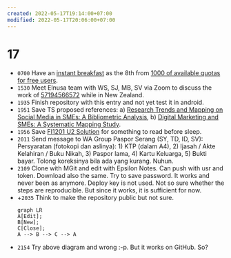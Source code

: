 ```yaml
---
created: 2022-05-17T19:14:00+07:00
modified: 2022-05-17T20:06:00+07:00
---
```

# 17
+ `0700` Have an [instant breakfast](https://www.flickr.com/photos/195637519@N06/52079381009) as the 8th from [1000 of available quotas for free users](https://www.theverge.com/2018/11/1/18051950/flickr-1000-photo-limit-free-accounts-changes-pro-subscription-smugmug).
+ `1530` Meet Elnusa team with WS, SJ, MB, SV via Zoom to discuss the work of [57194566572](https://www.scopus.com/authid/detail.uri?authorId=57194566572) while in New Zealand.
+ `1935` Finish repository with this entry and not yet test it in android.
+ `1951` Save TS proposed references: a) [Research Trends and Mapping on Social Media in SMEs: A Bibliometric Analysis](https://osf.io/3ms46/), b) [Digital Marketing and SMEs: A Systematic Mapping Study](https://osf.io/bsah6/).
+ `1956` Save [FI1201 U2 Solution](https://osf.io/fqem6/) for something to read before sleep.
+ `2011` Send message to WA Group Paspor Serang (SY, TD, ID, SV): Persyaratan (fotokopi dan aslinya): 1) KTP (dalam A4), 2) Ijasah / Akte Kelahiran / Buku Nikah, 3) Paspor lama, 4) Kartu Keluarga, 5) Bukti bayar. Tolong koreksinya bila ada yang kurang. Nuhun.
+ `2109` Clone with MGit and edit with Epsilon Notes. Can push with usr and token. Download also the same. Try to save password. It works and never been as anymore. Deploy key is not used. Not so sure whether the steps are reproducible. But since it works, it is sufficient for now.
+ +`2035` Think to make the repository public but not sure.
  ```mermaid
  graph LR
  A[Edit];
  B[New];
  C[Close];
  A --> B --> C --> A
  ```
+ `2154` Try above diagram and wrong :-p. But it works on GitHub. So?